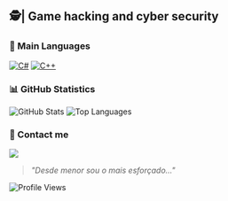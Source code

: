 ## 🕵| Game hacking and cyber security

### 🔧 Main Languages

[![C#](https://custom-icon-badges.demolab.com/badge/C%23-%23239120.svg?logo=cshrp&logoColor=white)](#)
[![C++](https://img.shields.io/badge/C++-%2300599C.svg?logo=c%2B%2B&logoColor=white)](#)

### 📊 GitHub Statistics
![GitHub Stats](https://github-readme-stats.vercel.app/api?username=fuckingyourlife&show_icons=true&theme=dark&hide_title=true)
![Top Languages](https://github-readme-stats.vercel.app/api/top-langs/?username=fuckingyourlife&layout=compact&theme=dark)

### 📩 Contact me
[![](https://img.shields.io/badge/Discord-%235865F2.svg?&logo=discord&logoColor=white)](https://discord.com/users/688833518620508160)

> *"Desde menor sou o mais esforçado…"*

![Profile Views](https://komarev.com/ghpvc/?username=fuckingyourlife)
